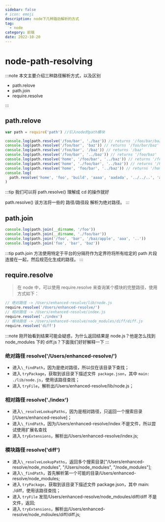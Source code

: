 ```yaml
---
sidebar: false
# icon: emoji
description: node下几种路劲解析的方式
tag:
  - node
category: 前端
date: 2022-10-20
---
```


# node-path-resolving

:::note
本文主要介绍三种路径解析方式，以及区别

- path.relove
- path.join
- require.resolve

:::

## path.relove

```javascript
var path = require('path') //引入node的path模块

console.log(path.resolve('/foo/bar', './baz')) // returns '/foo/bar/baz'
console.log(path.resolve('/foo/bar', 'baz')) // returns '/foo/bar/baz'
console.log(path.resolve('/foo/bar', '/baz')) // returns '/baz'
console.log(path.resolve('/foo/bar', '../baz')) // returns '/foo/baz'
console.log(path.resolve('home', '/foo/bar', '../baz')) // returns '/foo/baz'
console.log(path.resolve('home', './foo/bar', '../baz')) // returns '/home/foo/baz'
console.log(path.resolve('home', 'foo/bar', '../baz')) // returns '/home/foo/baz'
console.log(
  path.resolve('home', 'foo', 'build', 'aaaa', 'aadada', '../../..', 'asset')
)
```

:::tip
我们可以将 path.resolve() 理解成 cd 的操作就好

path.resolve() 该方法将一些的 路径/路径段 解析为绝对路径。
:::

## path.join

```javascript
console.log(path.join(__dirname, '/foo'))
console.log(path.join(__dirname, './foo/bar'))
console.log(path.join('/foo', 'bar', '/baz/apple', 'aaa', '..'))
console.log(path.join('foo', 'bar', 'baz'))
```

:::tip
path.join 方法使用特定于平台的分隔符作为定界符将所有给定的 path 片段连接在一起，然后规范化生成的路径。
:::

## require.resolve

> 在 node 中，可以使用 require.resolve 来查询某个模块的完整路径，使用方式如下：

```javascript
// 绝对路径 -> /Users/enhanced-resolve/lib/node.js
require.resolve('/Users/enhanced-resolve/')
// 相对路径 -> /Users/enhanced-resolve/index.js
require.resolve('./index')
// 模块路径 -> /Users/enhanced-resolve/node_modules/diff/diff.js
require.resolve('diff')
```

:::note
刚开始看到结果可能会疑惑，为什么返回结果是 node.js？他是怎么找到 node_modules 下的 diff.js？下面我们好好解释一下
:::

### 绝对路径 resolve('/Users/enhanced-resolve/')

- 进入`\_findPath`，因为是绝对路径，所以仅在该目录下查找；
- 进入 `tryPackage`，获取到该目录下描述文件` package.json`，其中 `main: ./lib/node.js`，使用该路径查找；
- 进入 `tryFile`，解析出/Users/enhanced-resolve/lib/node.js；

### 相对路径 resolve('./index')

- 进入`\_resolveLookupPaths`，因为是相对路径，只返回一个搜索目录[/Users/enhanced-resolve]；
- 进入`\_findPath`，因为/Users/enhanced-resolve/index 不是文件，所以尝试使用扩展名查找
- 进入 `tryExtensions`，解析出/Users/enhanced-resolve/index.js;

### 模块路径 resolve('diff')

- 进入`\_resolveLookupPaths`，返回多个搜索目录["/Users/enhanced-resolve/node_modules", "/Users/node_modules", "/node_modules"];
- 进入`\_findPath`，首先解析第一个可能的目录/Users/enhanced-resolve/node_modules;
- 进入 `tryPackage`，获取到该目录下描述文件 package.json，其中 main: ./diff，使用该路径查找；
- 进入 `tryFile` 发现/Users/enhanced-resolve/node_mdoules/diff/diff 不是文件，返回;
- 进入 `tryExtensions`，解析出/Users/enhanced-resolve/node_mdoules/diff/diff.js;
